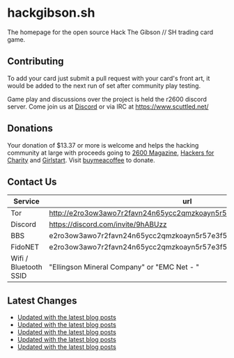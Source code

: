 # hackgibson.sh
The homepage for the open source Hack The Gibson // SH trading card game.


## Contributing

To add your card just submit a pull request with your card's front art, it would be added to the next run of set after community play testing.

Game play and discussions over the project is held the r2600 discord server. Come join us at [Discord](https://discord.com/invite/9hABUzz) or via IRC at https://www.scuttled.net/


## Donations

Your donation of $13.37 or more is welcome and helps the hacking community at large with proceeds going to [2600 Magazine](https://2600.com/), [Hackers for Charity](https://hackersforcharity.org) and [Girlstart](https://girlstart.org).  Visit [buymeacoffee](https://www.buymeacoffee.com/hackgibson.sh) to donate.


## Contact Us

Service | url
-|-
Tor | http://e2ro3ow3awo7r2favn24n65ycc2qmzkoayn5r57e3f56nvjwdcgg32ad.onion
Discord | https://discord.com/invite/9hABUzz
BBS | e2ro3ow3awo7r2favn24n65ycc2qmzkoayn5r57e3f56nvjwdcgg32ad.onion:23
FidoNET | e2ro3ow3awo7r2favn24n65ycc2qmzkoayn5r57e3f56nvjwdcgg32ad.onion:24554
Wifi / Bluetooth SSID | "Ellingson Mineral Company" or "EMC Net - <fidonet address>"

## Latest Changes
<!-- BLOG-POST-LIST:START -->
- [Updated with the latest blog posts](https://github.com/DFW2600/hackgibson.sh/commit/e193e9b2382cd9ca36989ea283b454b8f4c07b25)
- [Updated with the latest blog posts](https://github.com/DFW2600/hackgibson.sh/commit/6b260ced752f44c68e0b85c79de40c6bf271b573)
- [Updated with the latest blog posts](https://github.com/DFW2600/hackgibson.sh/commit/d160f430cd04f2bdcf10cbe95c9cc19035f9ad4a)
- [Updated with the latest blog posts](https://github.com/DFW2600/hackgibson.sh/commit/f952849fbf7155c8f261cefd1d1b5f8be52d032c)
- [Updated with the latest blog posts](https://github.com/DFW2600/hackgibson.sh/commit/a35a0fccea5154740d5d1d5f8b968b353a34ffb5)
<!-- BLOG-POST-LIST:END -->
